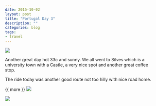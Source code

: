 ```yaml
---
date: 2015-10-02
layout: post
title: "Portugal Day 3"
description: ""
categories: blog 
tags:
- travel 
---
```


<!--start excerpt-->
![](/images/2015/2015-10-02-portugal-day-3-1.jpg)

Another great day hot 33c and sunny. We all went to Silves which is a university town with a Castle, a very nice spot and another great coffee stop.

The ride today was another good route not too hilly with nice road home.

{{ more }}
![](/images/2015/2015-10-02-portugal-day-3-2.jpg)

![](/images/2015/2015-10-02-portugal-day-3-3.jpg)
